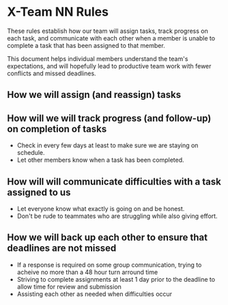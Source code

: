 # X-Team NN Rules

These rules establish how our team will assign tasks,
track progress on each task, and communicate with each other 
when a member is unable to complete a task that has been assigned to that member.

This document helps individual members understand the team's expectations,
and will hopefully lead to productive team work with fewer conflicts
and missed deadlines.

## How we will assign (and reassign) tasks



## How will we will track progress (and follow-up) on completion of tasks
- Check in every few days at least to make sure we are staying on schedule.
- Let other members know when a task has been completed.

## How will will communicate difficulties with a task assigned to us
- Let everyone know what exactly is going on and be honest. 
- Don't be rude to teammates who are struggling while also giving effort.

## How we will back up each other to ensure that deadlines are not missed

- If a response is required on some group communication, trying to acheive no more than a 48 hour turn arround time
- Striving to complete assignments at least 1 day prior to the deadline to allow time for review and submission
- Assisting each other as needed when difficulties occur




